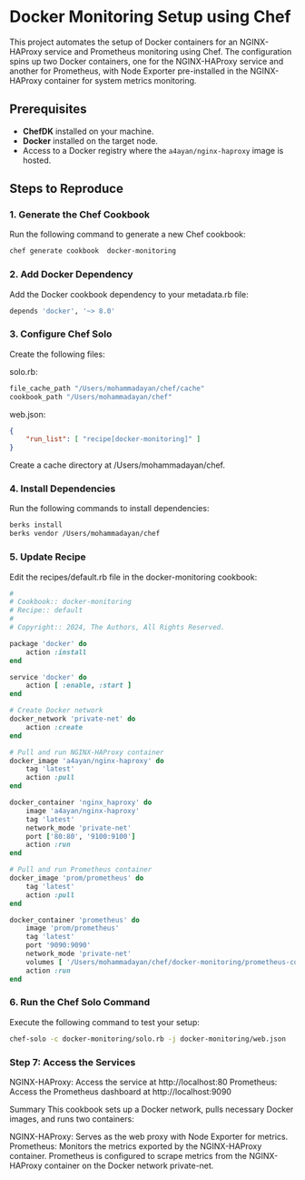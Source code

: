 # Docker Monitoring Setup using Chef

This project automates the setup of Docker containers for an NGINX-HAProxy service and Prometheus monitoring using Chef. The configuration spins up two Docker containers, one for the NGINX-HAProxy service and another for Prometheus, with Node Exporter pre-installed in the NGINX-HAProxy container for system metrics monitoring.

## Prerequisites

- **ChefDK** installed on your machine.
- **Docker** installed on the target node.
- Access to a Docker registry where the `a4ayan/nginx-haproxy` image is hosted.

## Steps to Reproduce

### 1. Generate the Chef Cookbook

Run the following command to generate a new Chef cookbook:

```bash
chef generate cookbook  docker-monitoring
```
### 2. Add Docker Dependency
Add the Docker cookbook dependency to your metadata.rb file:

```ruby
depends 'docker', '~> 8.0'
```
### 3. Configure Chef Solo
Create the following files:

solo.rb:

```ruby
file_cache_path "/Users/mohammadayan/chef/cache"
cookbook_path "/Users/mohammadayan/chef"
```
web.json:
```json
{
    "run_list": [ "recipe[docker-monitoring]" ]
}
```
Create a cache directory at /Users/mohammadayan/chef.

### 4. Install Dependencies
Run the following commands to install dependencies:

```bash
berks install
berks vendor /Users/mohammadayan/chef
```
### 5. Update Recipe
Edit the recipes/default.rb file in the docker-monitoring cookbook:

```ruby
#
# Cookbook:: docker-monitoring
# Recipe:: default
#
# Copyright:: 2024, The Authors, All Rights Reserved.

package 'docker' do
    action :install
end

service 'docker' do
    action [ :enable, :start ]
end

# Create Docker network
docker_network 'private-net' do
    action :create
end

# Pull and run NGINX-HAProxy container
docker_image 'a4ayan/nginx-haproxy' do
    tag 'latest'
    action :pull
end

docker_container 'nginx_haproxy' do
    image 'a4ayan/nginx-haproxy'
    tag 'latest'
    network_mode 'private-net'
    port ['80:80', '9100:9100']
    action :run
end

# Pull and run Prometheus container
docker_image 'prom/prometheus' do
    tag 'latest'
    action :pull
end

docker_container 'prometheus' do
    image 'prom/prometheus'
    tag 'latest'
    port '9090:9090'
    network_mode 'private-net'
    volumes [ '/Users/mohammadayan/chef/docker-monitoring/prometheus-config/prometheus.yml:/etc/prometheus/prometheus.yml' ]
    action :run
end
```

### 6. Run the Chef Solo Command
Execute the following command to test your setup:

``` bash
chef-solo -c docker-monitoring/solo.rb -j docker-monitoring/web.json
```
### Step 7: Access the Services
NGINX-HAProxy: Access the service at http://localhost:80
Prometheus: Access the Prometheus dashboard at http://localhost:9090


Summary
This cookbook sets up a Docker network, pulls necessary Docker images, and runs two containers:

NGINX-HAProxy: Serves as the web proxy with Node Exporter for metrics.
Prometheus: Monitors the metrics exported by the NGINX-HAProxy container.
Prometheus is configured to scrape metrics from the NGINX-HAProxy container on the Docker network private-net.
